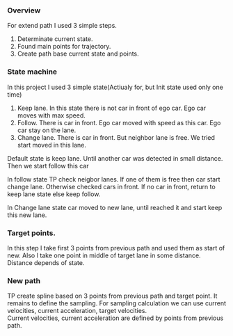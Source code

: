 ### Overview
For extend path I used 3 simple steps.
1. Determinate current state.
2. Found main points for trajectory.
3. Create path base current state and points.

### State machine
In this project I used 3 simple state(Actiualy for, but Init state used only one time)
1. Keep lane. In this state there is not car in front of ego car. Ego car moves with max speed.
2. Follow. There is car in front. Ego car moved with speed as this car. Ego car stay on the lane.
3. Change lane. There is car in front. But neighbor lane is free. We tried start moved in this lane.

Default state is keep lane. 
Until another car was detected in small distance. 
Then we start follow this car

In follow state TP check neigbor lanes.
If one of them is free then car start change lane.
Otherwise checked cars in front. 
If no car in front, return to keep lane state else keep follow.

In Change lane state car moved to new lane, until reached it and start keep this new lane. 

### Target points.
In this step I take first 3 points from previous path and used them as start of new.
Also I take one point in middle of target lane in some distance. 
Distance depends of state.

### New path
TP create spline based on 3 points from previous path and target point.
It remains to define the sampling.
For sampling calculation we can use current velocities, current acceleration, target velocities.  
Current velocities, current acceleration are defined by points from previous path.
